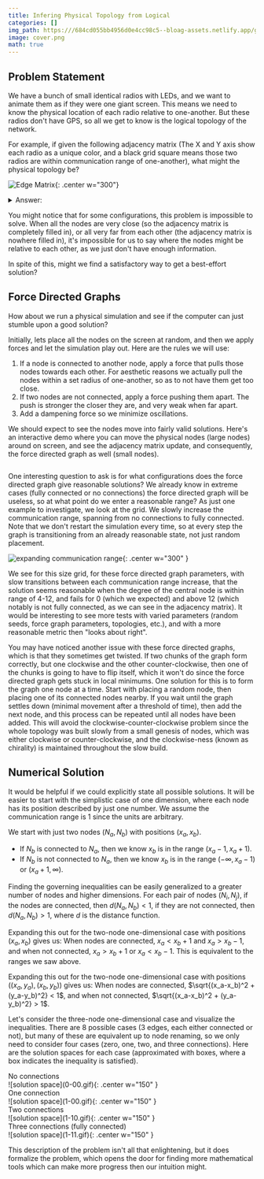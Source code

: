 ```yaml
---
title: Infering Physical Topology from Logical
categories: []
img_path: https:///684cd055bb4956d0e4cc98c5--bloag-assets.netlify.app/gifs/InferTopo
image: cover.png
math: true
---
```


## Problem Statement
We have a bunch of small identical radios with LEDs, and we want to animate them as if they were one giant screen. This means we need to know the physical location of each radio relative to one-another. But these radios don't have GPS, so all we get to know is the logical topology of the network.

For example, if given the following adjacency matrix (The X and Y axis show each radio as a unique color, and a black grid square means those two radios are within communication range of one-another), what might the physical topology be?


![Edge Matrix](edge_matrix.png){: .center w="300"}


<details markdown=1><summary markdown="span">
Answer:
</summary>
It's not at all obvious, but this is a square grid of radios.

![Physical topology](physical_topo.png){: .center w="300"}

If you sort the columns rather then display them in random order, you can start to tell this is fairly symmetric topology.

![Sorted edge matrix](edge_matrix_sorted.png){: .center w="300"}

</details>


You might notice that for some configurations, this problem is impossible to solve. When all the nodes are very close (so the adjacency matrix is completely filled in), or all very far from each other (the adjacency matrix is nowhere filled in), it's impossible for us to say where the nodes might be relative to each other, as we just don't have enough information.

In spite of this, might we find a satisfactory way to get a best-effort solution?

## Force Directed Graphs

How about we run a physical simulation and see if the computer can just stumble upon a good solution?

Initially, lets place all the nodes on the screen at random, and then we apply forces and let the simulation play out. Here are the rules we will use:

1. If a node is connected to another node, apply a force that pulls those nodes towards each other. For aesthetic reasons we actually pull the nodes within a set radius of one-another, so as to not have them get too close. 
2. If two nodes are not connected, apply a force pushing them apart. The push is stronger the closer they are, and very weak when far apart.
3. Add a dampening force so we minimize oscillations.

We should expect to see the nodes move into fairly valid solutions. Here's an interactive demo where you can move the physical nodes (large nodes) around on screen, and see the adjacency matrix update, and consequently, the force directed graph as well (small nodes).

<div id="p5-canvas-container" style="
  display: flex;
  justify-content: center; /* Horizontal centering */
  align-items: center;     /* Vertical centering */
"></div>

<script src="/assets/js/p5.js"></script>
<script src="/assets/js/posts/InferTopo/sketch.js"></script>
<script src="/assets/js/posts/InferTopo/physicalNode.js"></script>
<script src="/assets/js/posts/InferTopo/edgeMatrix.js"></script>
<script src="/assets/js/posts/InferTopo/forceGraph.js"></script>

One interesting question to ask is for what configurations does the force directed graph give reasonable solutions? We already know in extreme cases (fully connected or no connections) the force directed graph will be useless, so at what point do we enter a reasonable range? As just one example to investigate, we look at the grid. We slowly increase the communication range, spanning from no connections to fully connected. Note that we don't restart the simulation every time, so at every step the graph is transitioning from an already reasonable state, not just random placement.

![expanding communication range](expansion.gif){: .center w="300" }

We see for this size grid, for these force directed graph parameters, with slow transitions between each communication range increase, that the solution seems reasonable when the degree of the central node is within range of 4-12, and fails for 0 (which we expected) and above 12 (which notably is not fully connected, as we can see in the adjacency matrix). It would be interesting to see more tests with varied parameters (random seeds, force graph parameters, topologies, etc.), and with a more reasonable metric then "looks about right".

You may have noticed another issue with these force directed graphs, which is that they sometimes get twisted. If two chunks of the graph form correctly, but one clockwise and the other counter-clockwise, then one of the chunks is going to have to flip itself, which it won't do since the force directed graph gets stuck in local minimums. One solution for this is to form the graph one node at a time. Start with placing a random node, then placing one of its connected nodes nearby. If you wait until the graph settles down (minimal movement after a threshold of time), then add the next node, and this process can be repeated until all nodes have been added. This will avoid the clockwise-counter-clockwise problem since the whole topology was built slowly from a small genesis of nodes, which was either clockwise or counter-clockwise, and the clockwise-ness (known as chirality) is maintained throughout the slow build.

## Numerical Solution

It would be helpful if we could explicitly state all possible solutions. It will be easier to start with the simplistic case of one dimension, where each node has its position described by just one number. We assume the communication range is $1$ since the units are arbitrary.

We start with just two nodes $(N_a, N_b)$ with positions $(x_a, x_b)$.

- If $N_b$ is connected to $N_a$, then we know $x_b$ is in the range $(x_a-1,x_a+1)$.
- If $N_b$ is not connected to $N_a$, then we know $x_b$ is in the range $(-\infty,x_a-1)$ or $(x_a+1, \infty)$.

Finding the governing inequalities can be easily generalized to a greater number of nodes and higher dimensions. For each pair of nodes $(N_i, N_j)$, if the nodes are connected, then $d(N_a, N_b) < 1$, if they are not connected, then $d(N_a, N_b) > 1$, where $d$ is the distance function. 

Expanding this out for the two-node one-dimensional case with positions $(x_a, x_b)$ gives us: When nodes are connected, $x_a < x_b + 1$ and $x_a > x_b - 1$, and when not connected, $x_a > x_b + 1$ or $x_a < x_b - 1$. This is equivalent to the ranges we saw above.

Expanding this out for the two-node one-dimensional case with positions $((x_a, y_a), (x_b, y_b))$ gives us: When nodes are connected, $\sqrt{(x_a-x_b)^2 + (y_a-y_b)^2} < 1$, and when not connected, $\sqrt{(x_a-x_b)^2 + (y_a-y_b)^2} > 1$. 

Let's consider the three-node one-dimensional case and visualize the inequalities. There are 8 possible cases (3 edges, each either connected or not), but many of these are equivalent up to node renaming, so we only need to consider four cases (zero, one, two, and three connections). Here are the solution spaces for each case (approximated with boxes, where a box indicates the inequality is satisfied).

<div class="row align-items-center">
<div class="col-md-3 image-container" markdown="1">
<div class="text-overlay">No connections</div>
![solution space](0-00.gif){: .center w="150" }
</div>
<div class="col-md-3 image-container" markdown="1">
<div class="text-overlay">One connection</div>
![solution space](1-00.gif){: .center w="150" }
</div>
<div class="col-md-3 image-container" markdown="1">
<div class="text-overlay">Two connections</div>
![solution space](1-10.gif){: .center w="150" }
</div>
<div class="col-md-3 image-container" markdown="1">
<div class="text-overlay">Three connections (fully connected)</div>
![solution space](1-11.gif){: .center w="150" }
</div>
</div>

This description of the problem isn't all that enlightening, but it does formalize the problem, which opens the door for finding more mathematical tools which can make more progress then our intuition might.